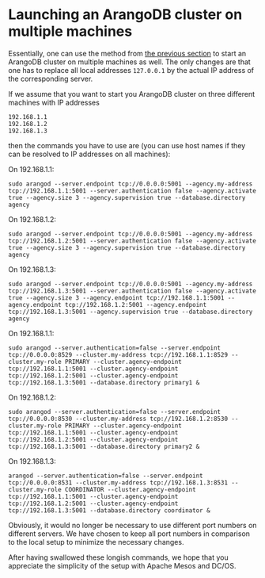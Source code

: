 Launching an ArangoDB cluster on multiple machines
==================================================

Essentially, one can use the method from [the previous
section](Local.md) to start an ArangoDB cluster on multiple machines as
well. The only changes are that one has to replace all local addresses `127.0.0.1` by the actual IP address of the corresponding server.

If we assume that you want to start you ArangoDB cluster on three different machines with IP addresses

```
192.168.1.1
192.168.1.2
192.168.1.3
```

then the commands you have to use are (you can use host names if they can be resolved to IP addresses on all machines):

On 192.168.1.1:

```
sudo arangod --server.endpoint tcp://0.0.0.0:5001 --agency.my-address tcp://192.168.1.1:5001 --server.authentication false --agency.activate true --agency.size 3 --agency.supervision true --database.directory agency
```

On 192.168.1.2:

```
sudo arangod --server.endpoint tcp://0.0.0.0:5001 --agency.my-address tcp://192.168.1.2:5001 --server.authentication false --agency.activate true --agency.size 3 --agency.supervision true --database.directory agency
```

On 192.168.1.3:

```
sudo arangod --server.endpoint tcp://0.0.0.0:5001 --agency.my-address tcp://192.168.1.3:5001 --server.authentication false --agency.activate true --agency.size 3 --agency.endpoint tcp://192.168.1.1:5001 --agency.endpoint tcp://192.168.1.2:5001 --agency.endpoint tcp://192.168.1.3:5001 --agency.supervision true --database.directory agency
```

On 192.168.1.1:
```
sudo arangod --server.authentication=false --server.endpoint tcp://0.0.0.0:8529 --cluster.my-address tcp://192.168.1.1:8529 --cluster.my-role PRIMARY --cluster.agency-endpoint tcp://192.168.1.1:5001 --cluster.agency-endpoint tcp://192.168.1.2:5001 --cluster.agency-endpoint tcp://192.168.1.3:5001 --database.directory primary1 &
```

On 192.168.1.2:
```
sudo arangod --server.authentication=false --server.endpoint tcp://0.0.0.0:8530 --cluster.my-address tcp://192.168.1.2:8530 --cluster.my-role PRIMARY --cluster.agency-endpoint tcp://192.168.1.1:5001 --cluster.agency-endpoint tcp://192.168.1.2:5001 --cluster.agency-endpoint tcp://192.168.1.3:5001 --database.directory primary2 &
```

On 192.168.1.3:
```
arangod --server.authentication=false --server.endpoint tcp://0.0.0.0:8531 --cluster.my-address tcp://192.168.1.3:8531 --cluster.my-role COORDINATOR --cluster.agency-endpoint tcp://192.168.1.1:5001 --cluster.agency-endpoint tcp://192.168.1.2:5001 --cluster.agency-endpoint tcp://192.168.1.3:5001 --database.directory coordinator &
```

Obviously, it would no longer be necessary to use different port numbers on different servers. We have chosen to keep all port numbers in comparison to the local setup to minimize the necessary changes.

After having swallowed these longish commands, we hope that you appreciate the simplicity of the setup with Apache Mesos and DC/OS.
